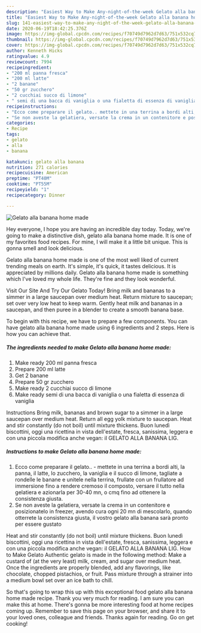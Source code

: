 ```yaml
---
description: "Easiest Way to Make Any-night-of-the-week Gelato alla banana home made"
title: "Easiest Way to Make Any-night-of-the-week Gelato alla banana home made"
slug: 141-easiest-way-to-make-any-night-of-the-week-gelato-alla-banana-home-made
date: 2020-06-19T18:42:25.376Z
image: https://img-global.cpcdn.com/recipes/f70749d7962d7d63/751x532cq70/gelato-alla-banana-home-made-recipe-main-photo.jpg
thumbnail: https://img-global.cpcdn.com/recipes/f70749d7962d7d63/751x532cq70/gelato-alla-banana-home-made-recipe-main-photo.jpg
cover: https://img-global.cpcdn.com/recipes/f70749d7962d7d63/751x532cq70/gelato-alla-banana-home-made-recipe-main-photo.jpg
author: Kenneth Hicks
ratingvalue: 4.9
reviewcount: 7994
recipeingredient:
- "200 ml panna fresca"
- "200 ml latte"
- "2 banane"
- "50 gr zucchero"
- "2 cucchiai succo di limone"
- " semi di una bacca di vaniglia o una fialetta di essenza di vaniglia"
recipeinstructions:
- "Ecco come preparare il gelato.. mettete in una terrina a bordi alti, la panna, il latte, lo zucchero, la vaniglia e il succo di limone, tagliate a rondelle le banane e unitele nella terrina, frullate con un frullatore ad immersione fino a rendere cremoso il composto, versare il tutto nella gelatiera e azionarla per 30-40 mn, o cmq fino ad ottenere la consistenza giusta."
- "Se non aveste la gelatiera, versate la crema in un contenitore e posizionatelo in freezer, avendo cura ogni 20 mn di mescolarlo, quando otterrete la consistenza giusta, il vostro gelato alla banana sarà pronto per essere gustato"
categories:
- Recipe
tags:
- gelato
- alla
- banana

katakunci: gelato alla banana 
nutrition: 271 calories
recipecuisine: American
preptime: "PT40M"
cooktime: "PT55M"
recipeyield: "1"
recipecategory: Dinner

---
```



![Gelato alla banana home made](https://img-global.cpcdn.com/recipes/f70749d7962d7d63/751x532cq70/gelato-alla-banana-home-made-recipe-main-photo.jpg)

Hey everyone, I hope you are having an incredible day today. Today, we're going to make a distinctive dish, gelato alla banana home made. It is one of my favorites food recipes. For mine, I will make it a little bit unique. This is gonna smell and look delicious.

Gelato alla banana home made is one of the most well liked of current trending meals on earth. It's simple, it's quick, it tastes delicious. It is appreciated by millions daily. Gelato alla banana home made is something which I've loved my whole life. They're fine and they look wonderful.

Visit Our Site And Try Our Gelato Today! Bring milk and bananas to a simmer in a large saucepan over medium heat. Return mixture to saucepan; set over very low heat to keep warm. Gently heat milk and bananas in a saucepan, and then puree in a blender to create a smooth banana base.


To begin with this recipe, we have to prepare a few components. You can have gelato alla banana home made using 6 ingredients and 2 steps. Here is how you can achieve that.

<!--inarticleads1-->

##### The ingredients needed to make Gelato alla banana home made:

1. Make ready 200 ml panna fresca
1. Prepare 200 ml latte
1. Get 2 banane
1. Prepare 50 gr zucchero
1. Make ready 2 cucchiai succo di limone
1. Make ready  semi di una bacca di vaniglia o una fialetta di essenza di vaniglia


Instructions Bring milk, bananas and brown sugar to a simmer in a large saucepan over medium heat. Return all egg yolk mixture to saucepan. Heat and stir constantly (do not boil) until mixture thickens. Buon lunedì biscottini, oggi una ricettina in vista dell&#39;estate, fresca, sanissima, leggera e con una piccola modifica anche vegan: il GELATO ALLA BANANA LIG. 

<!--inarticleads2-->

##### Instructions to make Gelato alla banana home made:

1. Ecco come preparare il gelato.. - mettete in una terrina a bordi alti, la panna, il latte, lo zucchero, la vaniglia e il succo di limone, tagliate a rondelle le banane e unitele nella terrina, frullate con un frullatore ad immersione fino a rendere cremoso il composto, versare il tutto nella gelatiera e azionarla per 30-40 mn, o cmq fino ad ottenere la consistenza giusta.
1. Se non aveste la gelatiera, versate la crema in un contenitore e posizionatelo in freezer, avendo cura ogni 20 mn di mescolarlo, quando otterrete la consistenza giusta, il vostro gelato alla banana sarà pronto per essere gustato


Heat and stir constantly (do not boil) until mixture thickens. Buon lunedì biscottini, oggi una ricettina in vista dell&#39;estate, fresca, sanissima, leggera e con una piccola modifica anche vegan: il GELATO ALLA BANANA LIG. How to Make Gelato Authentic gelato is made in the following method: Make a custard of (at the very least) milk, cream, and sugar over medium heat. Once the ingredients are properly blended, add any flavorings, like chocolate, chopped pistachios, or fruit. Pass mixture through a strainer into a medium bowl set over an ice bath to chill. 

So that's going to wrap this up with this exceptional food gelato alla banana home made recipe. Thank you very much for reading. I am sure you can make this at home. There's gonna be more interesting food at home recipes coming up. Remember to save this page on your browser, and share it to your loved ones, colleague and friends. Thanks again for reading. Go on get cooking!
